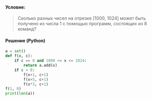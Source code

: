 #### Условие:
> Сколько разных чисел на отрезке [1000, 1024] может быть получено из числа 1 с помощью программ, состоящих из 8 команд?

#### Решение (Python)
```python
a = set()
def f(x, c):
    if c == 8 and 1000 <= x <= 1024:
        return a.add(x)
    if c < 8:
        f(x+1, c+1)
        f(x+5, c+1)
        f(x*3, c+1)
f(1, 0)
print(len(a))
```
